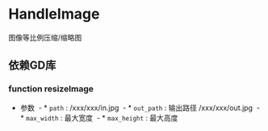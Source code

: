 # HandleImage
图像等比例压缩/缩略图

## 依赖GD库

### function resizeImage
- 参数
  - * `path` : /xxx/xxx/in.jpg
  - * `out_path` : 输出路径 /xxx/xxx/out.jpg
  - * `max_width` : 最大宽度
  - * `max_height` : 最大高度

